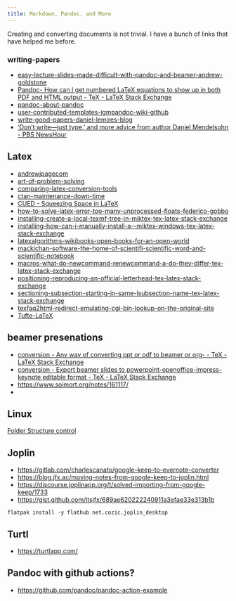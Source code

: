```yaml
---
title: Markdown, Pandoc, and More
---
```


Creating and converting documents is not trivial.  I have a bunch of links that have helped me before.

<!--more-->


### writing-papers

* [easy-lecture-slides-made-difficult-with-pandoc-and-beamer-andrew-goldstone](https://andrewgoldstone.com/blog/2014/12/24/slides/)
* [Pandoc- How can I get numbered LaTeX equations to show up in both PDF and HTML output - TeX - LaTeX Stack Exchange](https://tex.stackexchange.com/questions/111868/pandoc-how-can-i-get-numbered-latex-equations-to-show-up-in-both-pdf-and-html-o)
* [pandoc-about-pandoc](https://pandoc.org/)
* [user-contributed-templates-jgmpandoc-wiki-github](https://github.com/jgm/pandoc/wiki/User-contributed-templates)
* [write-good-papers-daniel-lemires-blog](https://lemire.me/blog/rules-to-write-a-good-research-paper/)
* [‘Don’t write—just type,’ and more advice from author Daniel Mendelsohn - PBS NewsHour](https://www.pbs.org/newshour/arts/dont-write-just-type-and-more-advice-from-author-daniel-mendelsohn)

## Latex

* [andrewjpagecom](http://ww25.andrewjpage.com/index.php?/archives/43-Multirow-and-multicolumn-spanning-with-latex-tables.html&subid1=20210620-0926-3353-aadf-8cddb23d57af)
* [art-of-problem-solving](https://artofproblemsolving.com/wiki/index.php/LaTeX:Layout)
* [comparing-latex-conversion-tools](https://peterwittek.com/comparing-latex-conversion-tools.html)
* [ctan-maintenance-down-time](https://www.ctan.org/pkg/excel2latex?lang=en)
* [CUED - Squeezing Space in LaTeX](http://www-h.eng.cam.ac.uk/help/tpl/textprocessing/squeeze.html)
* [how-to-solve-latex-error-too-many-unprocessed-floats-federico-gobbo](https://federicogobbo.wordpress.com/2011/02/24/how-to-solve-latex-errortoo-many-floats/)
* [installing-create-a-local-texmf-tree-in-miktex-tex-latex-stack-exchange](https://tex.stackexchange.com/questions/69483/create-a-local-texmf-tree-in-miktex)
* [installing-how-can-i-manually-install-a--miktex-windows-tex-latex-stack-exchange](https://tex.stackexchange.com/questions/2063/how-can-i-manually-install-a-package-on-miktex-windows)
* [latexalgorithms-wikibooks-open-books-for-an-open-world](https://en.wikibooks.org/wiki/LaTeX/Algorithms)
* [mackichan-software-the-home-of-scientifi-scientific-word-and-scientific-notebook](http://www.mackichan.com/index.html?techtalk/356.htm~mainFrame)
* [macros-what-do-newcommand-renewcommand-a-do-they-differ-tex-latex-stack-exchange](https://tex.stackexchange.com/questions/36175/what-do-newcommand-renewcommand-and-providecommand-do-and-how-do-they-differ)
* [positioning-reproducing-an-official-letterhead-tex-latex-stack-exchange](https://tex.stackexchange.com/questions/59932/reproducing-an-official-letterhead)
* [sectioning-subsection-starting-in-same-lsubsection-name-tex-latex-stack-exchange](https://tex.stackexchange.com/questions/164333/subsection-starting-in-same-line-as-subsection-name)
* [texfaq2html-redirect-emulating-cgi-bin-lookup-on-the-original-site](https://texfaq.org/cgi-bin/texfaq2html?label=floats)
* [Tufte-LaTeX](https://tufte-latex.github.io/tufte-latex/)


## beamer presenations

* [conversion - Any way of converting ppt or odf to beamer or org- - TeX - LaTeX Stack Exchange](https://tex.stackexchange.com/questions/66007/any-way-of-converting-ppt-or-odf-to-beamer-or-org)
* [conversion - Export beamer slides to powerpoint-openoffice-impress-keynote editable format - TeX - LaTeX Stack Exchange](https://tex.stackexchange.com/questions/21986/export-beamer-slides-to-powerpoint-openoffice-impress-keynote-editable-format)
* <https://www.soimort.org/notes/161117/>
* 

## Linux

[Folder Structure control](https://web.physics.wustl.edu/alford/tex/tex_paths.html)

## Joplin

* <https://gitlab.com/charlescanato/google-keep-to-evernote-converter>
* <https://blog.jfx.ac/moving-notes-from-google-keep-to-joplin.html>
* <https://discourse.joplinapp.org/t/solved-importing-from-google-keep/1733>
* <https://gist.github.com/itsjfx/689ae620222240911a3efae33e313b1b>

```
flatpak install -y flathub net.cozic.joplin_desktop
```

## Turtl

* <https://turtlapp.com/>

## Pandoc with github actions?

* <https://github.com/pandoc/pandoc-action-example>